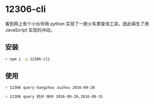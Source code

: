 # 12306-cli

看到网上有个小伙伴用 python 实现了一款火车票查询工具，因此萌生了用 JavaScript 实现的冲动。

## 安装

```bash
> npm i -g 12306-cli
```

## 使用

```bash
> 12306 query hangzhou xuzhou 2016-09-20

> 12306 query 杭州 徐州 2016-09-20,2016-09-31
```
